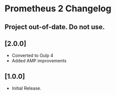 # Prometheus 2 Changelog

## Project out-of-date. Do not use.

## [2.0.0]

- Converted to Gulp 4
- Added AMP improvements

## [1.0.0]

- Initial Release.
